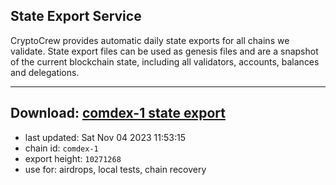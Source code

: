 ## State Export Service
CryptoCrew provides automatic daily state exports for all chains we validate. State export files can be used as genesis files and are a snapshot of the current blockchain state, including all validators, accounts, balances and delegations.

---
**Download: [comdex-1 state export](https://dl.ccvalidators.com/SERVICE/comdex/comdex-1_export_10271268.json)**
---

- last updated: Sat Nov 04 2023 11:53:15
- chain id: `comdex-1`
- export height: `10271268`
- use for: airdrops, local tests, chain recovery
